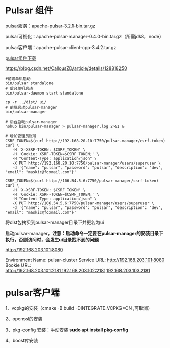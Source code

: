 # Pulsar 组件

pulsar服务：apache-pulsar-3.2.1-bin.tar.gz

pulsar可视化：apache-pulsar-manager-0.4.0-bin.tar.gz（所需jdk8，node）

pulsar客户端：apache-pulsar-client-cpp-3.4.2.tar.gz

[pulsar组件下载](https://pulsar.apache.org/download/)

https://blog.csdn.net/CallousZD/article/details/128818250

```shell
#前端单机启动 
bin/pulsar standalone 
# 后台单机启动 
bin/pulsar-daemon start standalone
```


```shell
cp -r ../dist/ ui/
# 前端启动pulsar-manager
bin/pulsar-manager

# 后台启动pulsar-manager
nohup bin/pulsar-manager > pulsar-manager.log 2>&1 &

# 增加管理员账号
CSRF_TOKEN=$(curl http://192.168.20.10:7750/pulsar-manager/csrf-token)
curl \
   -H 'X-XSRF-TOKEN: $CSRF_TOKEN' \
   -H 'Cookie: XSRF-TOKEN=$CSRF_TOKEN;' \
   -H "Content-Type: application/json" \
   -X PUT http://192.168.20.10:7750/pulsar-manager/users/superuser \
   -d '{"name": "pulsar", "password": "pulsar", "description": "dev", "email": "maskic@foxmail.com"}'

CSRF_TOKEN=$(curl http://106.54.5.6:7750/pulsar-manager/csrf-token)
curl \
   -H 'X-XSRF-TOKEN: $CSRF_TOKEN' \
   -H 'Cookie: XSRF-TOKEN=$CSRF_TOKEN;' \
   -H "Content-Type: application/json" \
   -X PUT http://106.54.5.6:7750/pulsar-manager/users/superuser \
   -d '{"name": "pulsar", "password": "pulsar", "description": "dev", "email": "maskic@foxmail.com"}'

```

将dist包拷贝到pulsar-manager目录下并更名为ui  

启动pulsar-manager，**注意：启动命令一定要在pulsar-manager的安装目录下执行，否则访问时，会发生ui目录找不到的问题**

http://192.168.203.101:8080


Environment Name:	pulsar-cluster
Service URL:	http://192.168.203.101:8080
Bookie URL:		http://192.168.203.101:2181,192.168.203.102:2181,192.168.203.103:2181

# pulsar客户端

1、vcpkg的安装（cmake -B build -DINTEGRATE_VCPKG=ON ,可取消）

2、openssl的安装

3、pkg-config 安装：手动安装 **sudo apt install pkg-config**

4、boost库安装